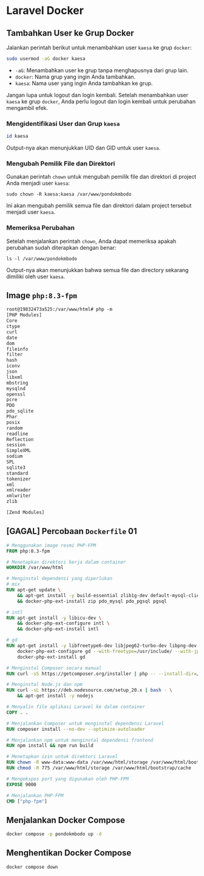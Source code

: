 # Laravel Docker

## Tambahkan User ke Grup Docker

Jalankan perintah berikut untuk menambahkan user `kaesa` ke grup `docker`:

```bash
sudo usermod -aG docker kaesa
```

- `-aG`: Menambahkan user ke grup tanpa menghapusnya dari grup lain.
- `docker`: Nama grup yang ingin Anda tambahkan.
- `kaesa`: Nama user yang ingin Anda tambahkan ke grup.

Jangan lupa untuk logout dan login kembali. Setelah menambahkan user `kaesa` ke grup `docker`, Anda perlu logout dan login kembali untuk perubahan mengambil efek.

### Mengidentifikasi User dan Grup `kaesa`
```bash
id kaesa
```
Output-nya akan menunjukkan UID dan GID untuk user `kaesa`.

### Mengubah Pemilik File dan Direktori

Gunakan perintah `chown` untuk mengubah pemilik file dan direktori di project Anda menjadi user `kaesa`:
```
sudo chown -R kaesa:kaesa /var/www/pondokmbodo
```

Ini akan mengubah pemilik semua file dan direktori dalam project tersebut menjadi user `kaesa`.

### Memeriksa Perubahan

Setelah menjalankan perintah `chown`, Anda dapat memeriksa apakah perubahan sudah diterapkan dengan benar:

```
ls -l /var/www/pondokmbodo
```

Output-nya akan menunjukkan bahwa semua file dan directory sekarang dimiliki oleh user `kaesa`.

## Image `php:8.3-fpm`

```txt
root@19832473a525:/var/www/html# php -m
[PHP Modules]
Core
ctype
curl
date
dom
fileinfo
filter
hash
iconv
json
libxml
mbstring
mysqlnd
openssl
pcre
PDO
pdo_sqlite
Phar
posix
random
readline
Reflection
session
SimpleXML
sodium
SPL
sqlite3
standard
tokenizer
xml
xmlreader
xmlwriter
zlib

[Zend Modules]
```


## [GAGAL] Percobaan `Dockerfile` 01 

```Dockerfile
# Menggunakan image resmi PHP-FPM
FROM php:8.3-fpm

# Menetapkan direktori kerja dalam container
WORKDIR /var/www/html

# Menginstal dependensi yang diperlukan
# mix
RUN apt-get update \
    && apt-get install -y build-essential zlib1g-dev default-mysql-client curl gnupg procps vim git unzip libzip-dev libpq-dev \
    && docker-php-ext-install zip pdo_mysql pdo_pgsql pgsql

# intl
RUN apt-get install -y libicu-dev \
    && docker-php-ext-configure intl \
    && docker-php-ext-install intl

# gd
RUN apt-get install -y libfreetype6-dev libjpeg62-turbo-dev libpng-dev && \
    docker-php-ext-configure gd --with-freetype=/usr/include/ --with-jpeg=/usr/include/ && \
    docker-php-ext-install gd

# Menginstal Composer secara manual
RUN curl -sS https://getcomposer.org/installer | php -- --install-dir=/usr/local/bin --filename=composer

# Menginstal Node.js dan npm
RUN curl -sL https://deb.nodesource.com/setup_20.x | bash - \
    && apt-get install -y nodejs

# Menyalin file aplikasi Laravel ke dalam container
COPY . .

# Menjalankan Composer untuk menginstal dependensi Laravel
RUN composer install --no-dev --optimize-autoloader

# Menjalankan npm untuk menginstal dependensi frontend
RUN npm install && npm run build

# Menetapkan izin untuk direktori Laravel
RUN chown -R www-data:www-data /var/www/html/storage /var/www/html/bootstrap/cache
RUN chmod -R 775 /var/www/html/storage /var/www/html/bootstrap/cache

# Mengekspos port yang digunakan oleh PHP-FPM
EXPOSE 9000

# Menjalankan PHP-FPM
CMD ["php-fpm"]

```



## Menjalankan Docker Compose

```bash
docker compose -p pondokmbodo up -d
```


## Menghentikan Docker Compose

```bash
docker compose down
```



